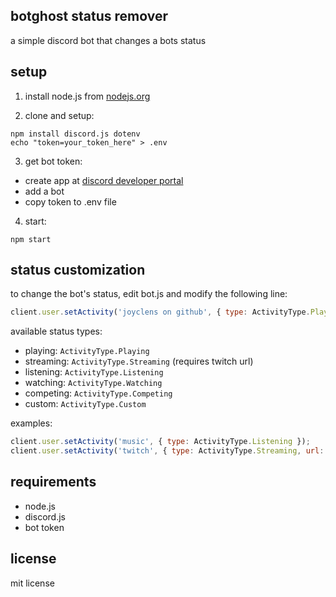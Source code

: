 ## botghost status remover
a simple discord bot that changes a bots status

## setup
1. install node.js from [nodejs.org](https://nodejs.org/)

2. clone and setup:
```
npm install discord.js dotenv
echo "token=your_token_here" > .env
```

3. get bot token:
- create app at [discord developer portal](https://discord.com/developers/applications)
- add a bot
- copy token to .env file

4. start:
```
npm start
```

## status customization
to change the bot's status, edit bot.js and modify the following line:
```js
client.user.setActivity('joyclens on github', { type: ActivityType.Playing });
```

available status types:
- playing: `ActivityType.Playing`
- streaming: `ActivityType.Streaming` (requires twitch url)
- listening: `ActivityType.Listening`
- watching: `ActivityType.Watching`
- competing: `ActivityType.Competing`
- custom: `ActivityType.Custom`

examples:
```js
client.user.setActivity('music', { type: ActivityType.Listening });
client.user.setActivity('twitch', { type: ActivityType.Streaming, url: 'https://twitch.tv/username' });
```

## requirements
- node.js
- discord.js
- bot token

## license
mit license
